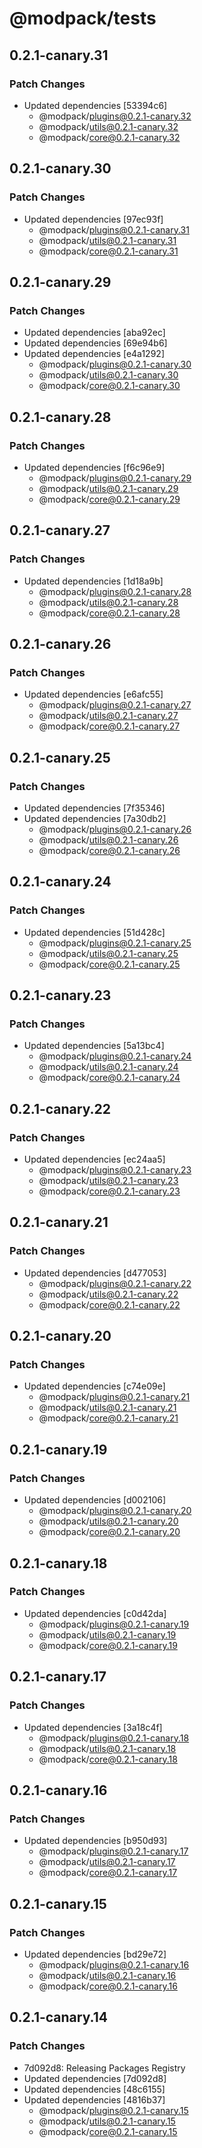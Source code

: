 # @modpack/tests

## 0.2.1-canary.31

### Patch Changes

- Updated dependencies [53394c6]
  - @modpack/plugins@0.2.1-canary.32
  - @modpack/utils@0.2.1-canary.32
  - @modpack/core@0.2.1-canary.32

## 0.2.1-canary.30

### Patch Changes

- Updated dependencies [97ec93f]
  - @modpack/plugins@0.2.1-canary.31
  - @modpack/utils@0.2.1-canary.31
  - @modpack/core@0.2.1-canary.31

## 0.2.1-canary.29

### Patch Changes

- Updated dependencies [aba92ec]
- Updated dependencies [69e94b6]
- Updated dependencies [e4a1292]
  - @modpack/plugins@0.2.1-canary.30
  - @modpack/utils@0.2.1-canary.30
  - @modpack/core@0.2.1-canary.30

## 0.2.1-canary.28

### Patch Changes

- Updated dependencies [f6c96e9]
  - @modpack/plugins@0.2.1-canary.29
  - @modpack/utils@0.2.1-canary.29
  - @modpack/core@0.2.1-canary.29

## 0.2.1-canary.27

### Patch Changes

- Updated dependencies [1d18a9b]
  - @modpack/plugins@0.2.1-canary.28
  - @modpack/utils@0.2.1-canary.28
  - @modpack/core@0.2.1-canary.28

## 0.2.1-canary.26

### Patch Changes

- Updated dependencies [e6afc55]
  - @modpack/plugins@0.2.1-canary.27
  - @modpack/utils@0.2.1-canary.27
  - @modpack/core@0.2.1-canary.27

## 0.2.1-canary.25

### Patch Changes

- Updated dependencies [7f35346]
- Updated dependencies [7a30db2]
  - @modpack/plugins@0.2.1-canary.26
  - @modpack/utils@0.2.1-canary.26
  - @modpack/core@0.2.1-canary.26

## 0.2.1-canary.24

### Patch Changes

- Updated dependencies [51d428c]
  - @modpack/plugins@0.2.1-canary.25
  - @modpack/utils@0.2.1-canary.25
  - @modpack/core@0.2.1-canary.25

## 0.2.1-canary.23

### Patch Changes

- Updated dependencies [5a13bc4]
  - @modpack/plugins@0.2.1-canary.24
  - @modpack/utils@0.2.1-canary.24
  - @modpack/core@0.2.1-canary.24

## 0.2.1-canary.22

### Patch Changes

- Updated dependencies [ec24aa5]
  - @modpack/plugins@0.2.1-canary.23
  - @modpack/utils@0.2.1-canary.23
  - @modpack/core@0.2.1-canary.23

## 0.2.1-canary.21

### Patch Changes

- Updated dependencies [d477053]
  - @modpack/plugins@0.2.1-canary.22
  - @modpack/utils@0.2.1-canary.22
  - @modpack/core@0.2.1-canary.22

## 0.2.1-canary.20

### Patch Changes

- Updated dependencies [c74e09e]
  - @modpack/plugins@0.2.1-canary.21
  - @modpack/utils@0.2.1-canary.21
  - @modpack/core@0.2.1-canary.21

## 0.2.1-canary.19

### Patch Changes

- Updated dependencies [d002106]
  - @modpack/plugins@0.2.1-canary.20
  - @modpack/utils@0.2.1-canary.20
  - @modpack/core@0.2.1-canary.20

## 0.2.1-canary.18

### Patch Changes

- Updated dependencies [c0d42da]
  - @modpack/plugins@0.2.1-canary.19
  - @modpack/utils@0.2.1-canary.19
  - @modpack/core@0.2.1-canary.19

## 0.2.1-canary.17

### Patch Changes

- Updated dependencies [3a18c4f]
  - @modpack/plugins@0.2.1-canary.18
  - @modpack/utils@0.2.1-canary.18
  - @modpack/core@0.2.1-canary.18

## 0.2.1-canary.16

### Patch Changes

- Updated dependencies [b950d93]
  - @modpack/plugins@0.2.1-canary.17
  - @modpack/utils@0.2.1-canary.17
  - @modpack/core@0.2.1-canary.17

## 0.2.1-canary.15

### Patch Changes

- Updated dependencies [bd29e72]
  - @modpack/plugins@0.2.1-canary.16
  - @modpack/utils@0.2.1-canary.16
  - @modpack/core@0.2.1-canary.16

## 0.2.1-canary.14

### Patch Changes

- 7d092d8: Releasing Packages Registry
- Updated dependencies [7d092d8]
- Updated dependencies [48c6155]
- Updated dependencies [4816b37]
  - @modpack/plugins@0.2.1-canary.15
  - @modpack/utils@0.2.1-canary.15
  - @modpack/core@0.2.1-canary.15
